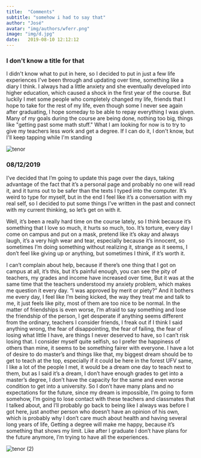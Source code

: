 ```yaml
---
title:  "Comments"
subtitle: "somehow i had to say that"
author: "José"
avatar: "img/authors/wferr.png"
image: "img/d.jpg"
date:   2019-08-10 12:12:12
---
```


### I don't know a title for that

I didn't know what to put in here, so I decided to put in just a few life experiences I've been through and updating over time, something like a diary I think.
I always had a little anxiety and she eventually developed into higher education, which caused a shock in the first year of the course.
But luckily I met some people who completely changed my life, friends that I hope to take for the rest of my life, even though some I never see again after graduating, I hope someday to be able to repay everything I was given.
Many of my goals during the course are being done, nothing too big, things like "getting past some math stuff."
What I am looking for now is to try to give my teachers less work and get a degree.
If I can do it, I don't know, but I'll keep tapping while I'm standing

![tenor](https://user-images.githubusercontent.com/53841150/62828199-77cee300-bbb6-11e9-8296-30da10af94cd.gif)

### 08/12/2019

   I’ve decided that I’m going to update this page over the days, taking advantage of the fact that it’s a personal page and probably no one will read it, and it turns out to be safer than the texts I typed into the computer.
It’s weird to type for myself, but in the end I feel like it’s a conversation with my real self, so I decided to put some things I’ve written in the past and connect with my current thinking, so let’s get on with it.
 
 Well, it’s been a really hard time on the course lately, so I think because it’s something that I love so much, it hurts so much, too. It’s torture, every day I come on campus and put on a mask, pretend like it’s okay and always laugh, it’s a very high wear and tear, especially because it’s innocent, so sometimes I’m doing something without realizing it, strange as it seems, I don’t feel like giving up or anything, but sometimes I think, if it’s worth it.
 
 I can’t complain about help, because if there’s one thing that I got on campus at all, it’s this, but it’s painful enough, you can see the pity of teachers, my grades and income have increased over time, But it was at the same time that the teachers understood my anxiety problem, which makes me question it every day. “I was approved by merit or piety?” And it bothers me every day, I feel like I’m being kicked, the way they treat me and talk to me, it just feels like pity, most of them are too nice to be normal.
In the matter of friendships is even worse, I’m afraid to say something and lose the friendship of the person, I get desperate if anything seems different from the ordinary, teachers I consider friends, I freak out if I think I said anything wrong, the fear of disappointing, the fear of failing, the fear of losing what little I have, are things I never deserved to have, so I can’t risk losing that. I consider myself quite selfish, so I prefer the happiness of others than mine, it seems to be something fairer with everyone.
 I have a lot of desire to do master’s and things like that, my biggest dream should be to get to teach at the top, especially if it could be here in the forest UFV same, I like a lot of the people I met, it would be a dream one day to teach next to them, but as I said it’s a dream, I don’t have enough grades to get into a master’s degree, I don’t have the capacity for the same and even worse condition to get into a university. So I don’t have many plans and no expectations for the future, since my dream is impossible, I’m going to form somehow, I’m going to lose contact with these teachers and classmates that I talked about, and I’ll probably go back to being like I always was before I got here, just another person who doesn’t have an opinion of his own, which is probably why I don’t care much about health and having several long years of life, Getting a degree will make me happy, because it’s something that shows my limit.
Like after I graduate I don’t have plans for the future anymore, I’m trying to have all the experiences.

![tenor (2)](https://user-images.githubusercontent.com/53841150/62934442-f4221b80-bd9a-11e9-97af-30fa239644f0.gif)

